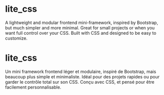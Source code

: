 # lite_css
A lightweight and modular frontend mini-framework, inspired by Bootstrap, but much simpler and more minimal. Great for small projects or when you want full control over your CSS. Built with CSS and designed to be easy to customize.

# lite_css
Un mini framework frontend léger et modulaire, inspiré de Bootstrap, mais beaucoup plus simple et minimaliste.
Idéal pour des projets rapides ou pour garder le contrôle total sur son CSS.
Conçu avec CSS, et pensé pour être facilement personnalisable.
